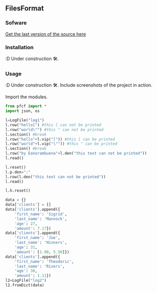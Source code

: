 ## FilesFormat

### Sofware

[Get the last version of the source here](https://github.com/PythonForChange/FilesFormat/blob/main/pfcf.py)


### Installation

:D Under construction 🛠️.

### Usage

:D Under construction 🛠️.
Include screenshots of the project in action.


Import the modules.
```python
from pfcf import *
import json, os
```

```python
l=LogFile("log1")
l.row("hello[") #this [ can not be printed
l.row("world\"") #this " can not be printed
l.section() #break
l.row("hello"+l.vip("[")) #this [ can be printed
l.row("world"+l.vip("\"")) #this " can be printed
l.section() #break
l.row("by Eanorambuena"+l.den("this text can not be printed"))
l.read()
```

```python
l.reset()
l.p.den=":"
l.row(l.den("this text can not be printed"))
l.read()
```

```python
l.h.reset()
```

```python
data = {}
data['clients'] = []
data['clients'].append({
    'first_name': 'Sigrid',
    'last_name': 'Mannock',
    'age': 27,
    'amount': 7.17})
data['clients'].append({
    'first_name': 'Joe',
    'last_name': 'Hinners',
    'age': 31,
    'amount': [1.90, 5.50]})
data['clients'].append({
    'first_name': 'Theodoric',
    'last_name': 'Rivers',
    'age': 36,
    'amount': 1.11})
l2=LogFile("log2")
l2.fromDict(data)
```
